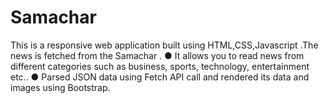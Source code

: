 # Samachar
This is a responsive web application  built using HTML,CSS,Javascript .The news is fetched from the Samachar .
●	It allows you to read news from different categories such as business, sports, technology, entertainment etc..
●	Parsed JSON data using Fetch API call and rendered its data and images using Bootstrap.
